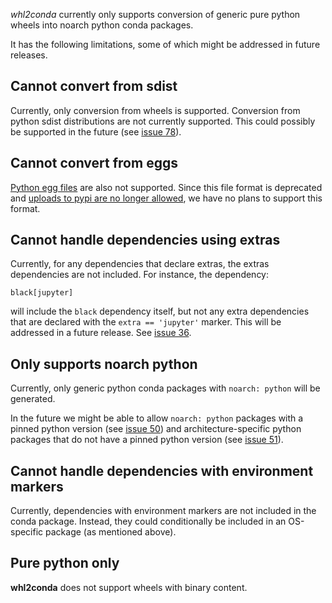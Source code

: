 *whl2conda* currently only supports conversion of generic pure python wheels
into noarch python conda packages.

It has the following limitations, some of which might be addressed in future
releases.

## Cannot convert from sdist

Currently, only conversion from wheels is supported. Conversion from python sdist
distributions are not currently supported. This could possibly be supported in 
the future (see [issue 78](https://github.com/zuzukin/whl2conda/issues/78)).

## Cannot convert from eggs

[Python egg files](https://packaging.python.org/en/latest/discussions/wheel-vs-egg/) 
are also not supported. Since this file format is deprecated and 
[uploads to pypi are no longer allowed](https://blog.pypi.org/posts/2023-06-26-deprecate-egg-uploads/),
we have no plans to support this format.

## Cannot handle dependencies using extras

Currently, for any dependencies that declare extras, the extras dependencies
are not included. For instance, the dependency:

```
black[jupyter]
```

will include the `black` dependency itself, but not any extra dependencies
that are declared with the `extra == 'jupyter'` marker. This will be addressed
in a future release. See [issue 36](https://github.com/zuzukin/whl2conda/issues/36).

## Only supports noarch python

Currently, only generic python conda packages with `noarch: python` will be generated.

In the future we might be able to allow `noarch: python` packages with a pinned python
version (see [issue 50](https://github.com/zuzukin/whl2conda/issues/50)) and
architecture-specific python packages that do not have a pinned python version
(see [issue 51](https://github.com/zuzukin/whl2conda/issues/51)).

## Cannot handle dependencies with environment markers

Currently, dependencies with environment markers are not included in the conda
package. Instead, they could conditionally be included in an OS-specific package
(as mentioned above).

## Pure python only

**whl2conda** does not support wheels with binary content. 


